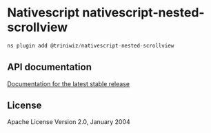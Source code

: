 # Nativescript nativescript-nested-scrollview

```javascript
ns plugin add @triniwiz/nativescript-nested-scrollview
```

## API documentation

[Documentation for the latest stable release](https://triniwiz.github.io/nativescript-plugins/api-reference/nested-scrollview.html)


## License

Apache License Version 2.0, January 2004
